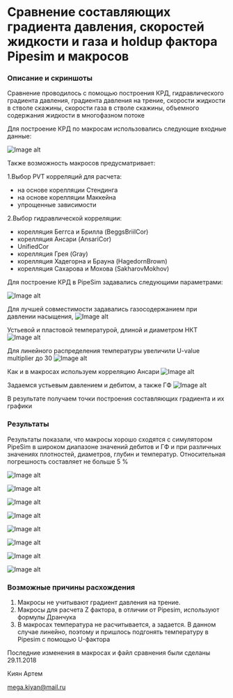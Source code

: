 # Сравнение составляющих градиента давления, скоростей жидкости и газа и holdup фактора Pipesim и макросов #

### Описание и скриншоты ###

Сравнение проводилось с помощью построения КРД, гидравлического градиента давления, градиента давления на трение, скорости жидкости в стволе скажины, скорости газа в стволе скажины, объемного содержания жидкости в многофазном потоке

Для построение КРД по макросам использовались следующие входные данные:

![Image alt](https://github.com/khabibullinra/unifloc_vba/blob/artem/%D1%81%D1%80%D0%B0%D0%B2%D0%BD%D0%B5%D0%BD%D0%B8%D0%B5/%D0%A1%D0%BE%D1%81%D1%82%D0%B0%D0%B2%D0%BB%D1%8F%D1%8E%D1%89%D0%B8%D0%B5%20%D0%B3%D1%80%D0%B0%D0%B4%D0%B8%D0%B5%D0%BD%D1%82%D0%B0/%D0%94%D0%B0%D0%BD%D0%BD%D1%8B%D0%B5.PNG)


Также возможность макросов предусматривает:

1.Выбор PVT корреляций для расчета:
- на основе корелляции Стендинга
- на основе корелляции Маккейна
- упрощенные зависимости

2.Выбор гидравлической корреляции:
- корелляция Беггса и Брилла (BeggsBriilCor) 
- корелляция Ансари (AnsariCor)
- UnifiedCor
- корелляция Грея (Gray)
- корелляция Хадегорна и Брауна (HagedornBrown)
- корелляция Сахарова и Мохова (SakharovMokhov)

Для построение КРД в PipeSim задавались следующими параметрами:

![Image alt](https://github.com/khabibullinra/unifloc_vba/blob/artem/%D1%81%D1%80%D0%B0%D0%B2%D0%BD%D0%B5%D0%BD%D0%B8%D0%B5/Capture1.PNG)

Для лучшей совместимости задавались газосодержанием при давлении насыщения,
![Image alt](https://github.com/khabibullinra/unifloc_vba/blob/artem/%D1%81%D1%80%D0%B0%D0%B2%D0%BD%D0%B5%D0%BD%D0%B8%D0%B5/Capture2.PNG)

Устьевой и пластовой температурой, длиной и диаметром НКТ
![Image alt](https://github.com/khabibullinra/unifloc_vba/blob/artem/%D1%81%D1%80%D0%B0%D0%B2%D0%BD%D0%B5%D0%BD%D0%B8%D0%B5/Capture3.PNG)

Для линейного распределения температуры увеличили U-value multiplier до 30
![Image alt](https://github.com/khabibullinra/unifloc_vba/blob/artem/%D1%81%D1%80%D0%B0%D0%B2%D0%BD%D0%B5%D0%BD%D0%B8%D0%B5/Capture4.PNG)

Как и в макросах используем корреляцию Ансари
![Image alt](https://github.com/khabibullinra/unifloc_vba/blob/artem/%D1%81%D1%80%D0%B0%D0%B2%D0%BD%D0%B5%D0%BD%D0%B8%D0%B5/Capture5.PNG)

Задаемся устьевым давлением и дебитом, а также ГФ
![Image alt](https://github.com/khabibullinra/unifloc_vba/blob/artem/%D1%81%D1%80%D0%B0%D0%B2%D0%BD%D0%B5%D0%BD%D0%B8%D0%B5/%D0%A1%D0%BE%D1%81%D1%82%D0%B0%D0%B2%D0%BB%D1%8F%D1%8E%D1%89%D0%B8%D0%B5%20%D0%B3%D1%80%D0%B0%D0%B4%D0%B8%D0%B5%D0%BD%D1%82%D0%B0/j.PNG)

В результате получаем точки построения составляющих градиента и их графики


### Результаты ###
Результаты показали, что макросы хорошо сходятся с симулятором PipeSim в широком диапазоне значений дебитов и ГФ и при различных значениях плотностей, диаметров, глубин и температур. Относительная погрешность составляет не больше 5 %

![Image alt](https://github.com/khabibullinra/unifloc_vba/blob/artem/%D1%81%D1%80%D0%B0%D0%B2%D0%BD%D0%B5%D0%BD%D0%B8%D0%B5/%D0%A1%D0%BE%D1%81%D1%82%D0%B0%D0%B2%D0%BB%D1%8F%D1%8E%D1%89%D0%B8%D0%B5%20%D0%B3%D1%80%D0%B0%D0%B4%D0%B8%D0%B5%D0%BD%D1%82%D0%B0/pnew.png) 

![Image alt](https://github.com/khabibullinra/unifloc_vba/blob/artem/%D1%81%D1%80%D0%B0%D0%B2%D0%BD%D0%B5%D0%BD%D0%B8%D0%B5/%D0%A1%D0%BE%D1%81%D1%82%D0%B0%D0%B2%D0%BB%D1%8F%D1%8E%D1%89%D0%B8%D0%B5%20%D0%B3%D1%80%D0%B0%D0%B4%D0%B8%D0%B5%D0%BD%D1%82%D0%B0/T.png) 

![Image alt](https://github.com/khabibullinra/unifloc_vba/blob/artem/%D1%81%D1%80%D0%B0%D0%B2%D0%BD%D0%B5%D0%BD%D0%B8%D0%B5/%D0%A1%D0%BE%D1%81%D1%82%D0%B0%D0%B2%D0%BB%D1%8F%D1%8E%D1%89%D0%B8%D0%B5%20%D0%B3%D1%80%D0%B0%D0%B4%D0%B8%D0%B5%D0%BD%D1%82%D0%B0/ggnew.png) 

![Image alt](https://github.com/khabibullinra/unifloc_vba/blob/artem/%D1%81%D1%80%D0%B0%D0%B2%D0%BD%D0%B5%D0%BD%D0%B8%D0%B5/%D0%A1%D0%BE%D1%81%D1%82%D0%B0%D0%B2%D0%BB%D1%8F%D1%8E%D1%89%D0%B8%D0%B5%20%D0%B3%D1%80%D0%B0%D0%B4%D0%B8%D0%B5%D0%BD%D1%82%D0%B0/fg.png) 

![Image alt](https://github.com/khabibullinra/unifloc_vba/blob/artem/%D1%81%D1%80%D0%B0%D0%B2%D0%BD%D0%B5%D0%BD%D0%B8%D0%B5/%D0%A1%D0%BE%D1%81%D1%82%D0%B0%D0%B2%D0%BB%D1%8F%D1%8E%D1%89%D0%B8%D0%B5%20%D0%B3%D1%80%D0%B0%D0%B4%D0%B8%D0%B5%D0%BD%D1%82%D0%B0/ag.png) 

![Image alt](https://github.com/khabibullinra/unifloc_vba/blob/artem/%D1%81%D1%80%D0%B0%D0%B2%D0%BD%D0%B5%D0%BD%D0%B8%D0%B5/%D0%A1%D0%BE%D1%81%D1%82%D0%B0%D0%B2%D0%BB%D1%8F%D1%8E%D1%89%D0%B8%D0%B5%20%D0%B3%D1%80%D0%B0%D0%B4%D0%B8%D0%B5%D0%BD%D1%82%D0%B0/vsg.png) 

![Image alt](https://github.com/khabibullinra/unifloc_vba/blob/artem/%D1%81%D1%80%D0%B0%D0%B2%D0%BD%D0%B5%D0%BD%D0%B8%D0%B5/%D0%A1%D0%BE%D1%81%D1%82%D0%B0%D0%B2%D0%BB%D1%8F%D1%8E%D1%89%D0%B8%D0%B5%20%D0%B3%D1%80%D0%B0%D0%B4%D0%B8%D0%B5%D0%BD%D1%82%D0%B0/vsl.png) 

![Image alt](https://github.com/khabibullinra/unifloc_vba/blob/artem/%D1%81%D1%80%D0%B0%D0%B2%D0%BD%D0%B5%D0%BD%D0%B8%D0%B5/%D0%A1%D0%BE%D1%81%D1%82%D0%B0%D0%B2%D0%BB%D1%8F%D1%8E%D1%89%D0%B8%D0%B5%20%D0%B3%D1%80%D0%B0%D0%B4%D0%B8%D0%B5%D0%BD%D1%82%D0%B0/lhu.png) 
 
 
 ### Возможные причины расхождения ###
 1. Макросы не учитывают градиент давления на трение.
 2. Макросы для расчета Z фактора, в отличии от Pipesim, используют формулы Дранчука
 3. В макросах температура не расчитывается, а задается. В данном случае линейно, поэтому и пришлось подгонять температуру в Pipesim с помощью U-фактора
 
 Последние изменения в макросах и файл сравнения были сделаны 29.11.2018
 
 Киян Артем
 
 mega.kiyan@mail.ru

